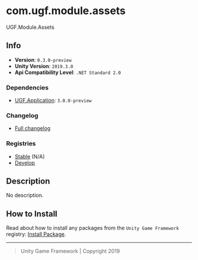 # com.ugf.module.assets

UGF.Module.Assets

## Info

- **Version**: `0.3.0-preview`
- **Unity Version**: `2019.3.0`
- **Api Compatibility Level**: `.NET Standard 2.0`

### Dependencies

- [UGF.Application](https://github.com/unity-game-framework/ugf-application): `3.0.0-preview`

### Changelog

- [Full changelog][1]

### Registries

- [Stable][2] (N/A)
- [Develop][3]

## Description

No description.

## How to Install

Read about how to install any packages from the `Unity Game Framework` registry: [Install Package][4].

---
> Unity Game Framework | Copyright 2019

[1]: changelog.md
[2]: https://bintray.com/unity-game-framework/stable/com.ugf.module.assets
[3]: https://bintray.com/unity-game-framework/dev/com.ugf.module.assets
[4]: https://github.com/unity-game-framework/ugf-documentation/wiki/Install-Package
